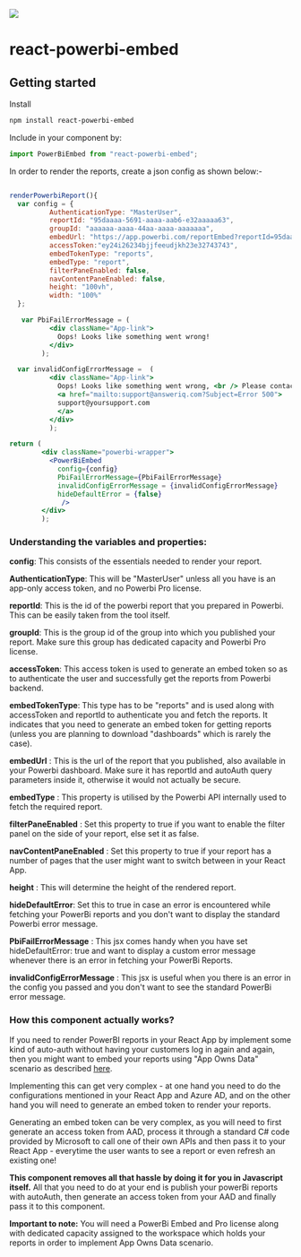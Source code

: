 ![](https://www.answeriq.com/hubfs/assets/Answeriq%20Logo.svg)
# react-powerbi-embed

## Getting started

Install

```bash
npm install react-powerbi-embed
```
Include in your component by:

```javascript
import PowerBiEmbed from "react-powerbi-embed";
```

In order to render the reports, create a json config as shown below:-
```jsx

renderPowerbiReport(){
  var config = {
          AuthenticationType: "MasterUser",
          reportId: "95daaaa-5691-aaaa-aab6-e32aaaaa63",
          groupId: "aaaaaa-aaaa-44aa-aaaa-aaaaaaa",
          embedUrl: "https://app.powerbi.com/reportEmbed?reportId=95daaaa-5691-aaaa&autoAuth=true&ctid=aaaabaaa  		    		de310ca&config=0cHM6Ly93YWJ",
          accessToken:"ey24i26234bjjfeeudjkh23e32743743",
          embedTokenType: "reports",
          embedType: "report",
          filterPaneEnabled: false,
          navContentPaneEnabled: false,
          height: "100vh",
          width: "100%"
  };

   var PbiFailErrorMessage = (
          <div className="App-link">
            Oops! Looks like something went wrong!
          </div>
        );

  var invalidConfigErrorMessage =  (
          <div className="App-link">
            Oops! Looks like something went wrong, <br /> Please contact{" "}
            <a href="mailto:support@answeriq.com?Subject=Error 500">
            support@yoursupport.com
            </a>
          </div>
          );

return (
        <div className="powerbi-wrapper">
          <PowerBiEmbed 
            config={config} 
            PbiFailErrorMessage={PbiFailErrorMessage}
            invalidConfigErrorMessage = {invalidConfigErrorMessage}
            hideDefaultError = {false}
             />
        </div>
        );
```


### Understanding the variables and properties:

**config**: This consists of the essentials needed to render your report.

**AuthenticationType**: This will be "MasterUser" unless all you have is an app-only access token, and no Powerbi Pro license.

**reportId**: This is the id of the powerbi report that you prepared in Powerbi. This can be easily taken from the tool itself.

**groupId**: This is the group id of the group into which you published your report. Make sure this group has dedicated capacity and Powerbi Pro license.

**accessToken**: This access token is used to generate an embed token so as to authenticate the user and successfully get the reports from Powerbi backend.

**embedTokenType**: This type has to be "reports" and is used along with accessToken and reportId to authenticate you and fetch the reports. It indicates that you need to generate an embed token for getting reports (unless you are planning to download "dashboards" which is rarely the case).

**embedUrl** : This is the url of the report that you published, also available in your Powerbi dashboard. Make sure it has reportId and autoAuth query parameters inside it, otherwise it would not actually be secure.


**embedType** : This property is utilised by the Powerbi API internally used to fetch the required report.

**filterPaneEnabled** : Set this property to true if you want to enable the filter panel on the side of your report, else set it as false.

**navContentPaneEnabled** : Set this property to true if your report has a number of pages that the user might want to switch between in your React App.

**height** :  This will determine the height of the rendered report.

**hideDefaultError**: Set this to true in case an error is encountered while fetching your PowerBi reports and you don't want to display the standard Powerbi error message.

**PbiFailErrorMessage** : This jsx comes handy when you have set hideDefaultError: true and want to display a custom error message whenever there is an error in fetching your PowerBi Reports.

**invalidConfigErrorMessage** : This jsx is useful when you there is an error in the config you passed and you don't want to see the standard PowerBi error message.

### How this component actually works?

If you need to render PowerBI reports in your React App by implement some kind of auto-auth without having your customers log in again and again, then you might want to embed your reports using "App Owns Data" scenario as described [here](https://docs.microsoft.com/en-us/power-bi/developer/embed-sample-for-customers).

Implementing this can get very complex - at one hand you need to do the configurations mentioned in your React App and Azure AD, and on the other hand you will need to generate an embed token to render your reports. 

Generating an embed token can be very complex, as you will need to first generate an access token from AAD, process it through a standard C# code provided by Microsoft to call one of their own APIs and then pass it to your React App  - everytime the user wants to see a report or even refresh an existing one!

**This component removes all that hassle by doing it for you in Javascript itself.** All that you need to do at your end is publish your powerBi reports with autoAuth, then generate an access token from your AAD and finally pass it to this component.

**Important to note:** You will need a PowerBi Embed and Pro license along with dedicated capacity assigned to the workspace which holds your reports in order to implement App Owns Data scenario.


